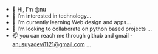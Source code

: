 - 👋 Hi, I’m @nu
- 👀 I’m interested in technology...
- 🌱 I’m currently learning Web design and apps...
- 💞️ I’m looking to collaborate on python based projects ...
- 📫 you can reach me through github and gmail - anusuyadevi1121@gmail.com ...

<!---
anu-techie/anu-techie is a ✨ special ✨ repository because its `README.md` (this file) appears on your GitHub profile.
You can click the Preview link to take a look at your changes.
--->
